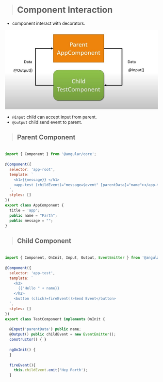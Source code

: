 ># Component Interaction
- component interact with decorators.

![](https://github.com/ppm143/AllProjectImages/blob/master/Angular/7.JPG)

- `@input` child can accept input from parent.
- `@output` child send event to parent.
  
>## Parent Component
```js
  
import { Component } from '@angular/core';

@Component({
  selector: 'app-root',
  template: `
    <h1>{{message}} </h1>
    <app-test (childEvent)="message=$event" [parentData]="name"></app-test>
  `,
  styles: []
})
export class AppComponent {
  title = 'app';
  public name = "Parth";
  public message = "";
}

```

>## Child Component
```js
  
import { Component, OnInit, Input, Output, EventEmitter } from '@angular/core';

@Component({
  selector: 'app-test',
  template: `
    <h2>
      {{"Hello " + name}}
    </h2>
    <button (click)=fireEvent()>Send Event</button>
  `,
  styles: []
})
export class TestComponent implements OnInit {

  @Input('parentData') public name;
  @Output() public childEvent = new EventEmitter();
  constructor() { }

  ngOnInit() {
  }

  fireEvent(){
    this.childEvent.emit('Hey Parth');
  }
  ```
